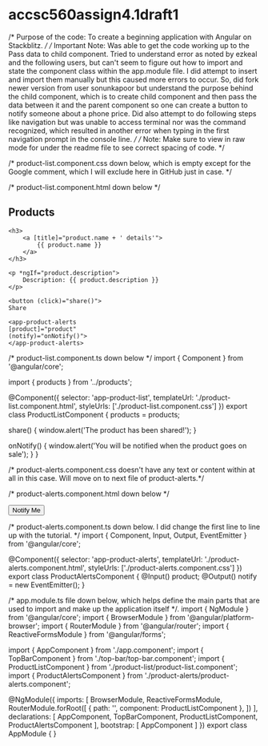 # accsc560assign4.1draft1

/* Purpose of the code: To create a beginning application with Angular on Stackblitz. */
/* Important Note: Was able to get the code working up to the Pass data to child component. Tried to understand error as noted by ezkeal and the following users, but can't seem to figure out how to import and state the component class within the app.module file. I did attempt to insert and import them manually but this caused more errors to occur. So, did fork newer version from user sonunkapoor but understand the purpose behind the child component, which is to create child component and then pass the data between it and the parent component so one can create a button to notify someone about a phone price. Did also attempt to do following steps like navigation but was unable to access terminal nor was the command recognized, which resulted in another error when typing in the first navigation prompt in the console line. */
/* Note: Make sure to view in raw mode for under the readme file to see correct spacing of code. */

/* product-list.component.css down below, which is empty except for the Google comment, which I will exclude here in GitHub just in case. */

/* product-list.component.html down below */

<h2>Products</h2>

<div *ngFor="let product of products">

	<h3>
		<a [title]="product.name + ' details'">
			{{ product.name }}
		</a>
	</h3>

	<p *ngIf="product.description">
		Description: {{ product.description }}
	</p>

	<button (click)="share()">
    Share
  </button>

	<app-product-alerts 
	[product]="product" 
	(notify)="onNotify()">
	</app-product-alerts>

</div>

/* product-list.component.ts down below */
import { Component } from '@angular/core';

import { products } from '../products';

@Component({
  selector: 'app-product-list',
  templateUrl: './product-list.component.html',
  styleUrls: ['./product-list.component.css']
})
export class ProductListComponent {
  products = products;

  share() {
    window.alert('The product has been shared!');
  }

  onNotify() {
    window.alert('You will be notified when the product goes on sale');
  }
}


/* product-alerts.component.css doesn't have any text or content within at all in this case. Will move on to next file of product-alerts.*/

/* product-alerts.component.html down below */
<p *ngIf="product.price > 700">
  <button (click)="notify.emit()">Notify Me</button>
</p>

/* product-alerts.component.ts down below. I did change the first line to line up with the tutorial. */
import { Component, Input, Output, EventEmitter } from '@angular/core';

@Component({
  selector: 'app-product-alerts',
  templateUrl: './product-alerts.component.html',
  styleUrls: ['./product-alerts.component.css']
})
export class ProductAlertsComponent {
  @Input() product;
  @Output() notify = new EventEmitter();
}

/* app.module.ts file down below, which helps define the main parts that are used to import and make up the application itself */.
import { NgModule } from '@angular/core';
import { BrowserModule } from '@angular/platform-browser';
import { RouterModule } from '@angular/router';
import { ReactiveFormsModule } from '@angular/forms';

import { AppComponent } from './app.component';
import { TopBarComponent } from './top-bar/top-bar.component';
import { ProductListComponent } from './product-list/product-list.component';
import { ProductAlertsComponent } from './product-alerts/product-alerts.component';

@NgModule({
  imports: [
    BrowserModule,
    ReactiveFormsModule,
    RouterModule.forRoot([
      { path: '', component: ProductListComponent },
    ])
  ],
  declarations: [
    AppComponent,
    TopBarComponent,
    ProductListComponent,
    ProductAlertsComponent
  ],
  bootstrap: [ AppComponent ]
})
export class AppModule { }

